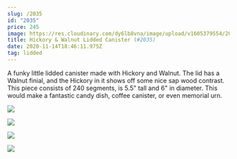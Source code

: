 ```yaml
---
slug: /2035
id: "2035"
price: 245
image: https://res.cloudinary.com/dy6lb8vna/image/upload/v1605379554/2035a.jpg
title: Hickory & Walnut Lidded Canister (#2035)
date: 2020-11-14T18:46:11.975Z
tag: lidded
---
```

A funky little lidded canister made with Hickory and Walnut.  The lid has a Walnut finial, and the Hickory in it shows off some nice sap wood contrast.  This piece consists of 240 segments, is 5.5" tall and 6" in diameter.  This would make a fantastic candy dish, coffee canister, or even memorial urn.

![](https://res.cloudinary.com/dy6lb8vna/image/upload/v1605379768/2035b.jpg)

![](https://res.cloudinary.com/dy6lb8vna/image/upload/v1605379809/2035c.jpg)

![](https://res.cloudinary.com/dy6lb8vna/image/upload/v1605379853/IMG_9389.jpg)

![](https://res.cloudinary.com/dy6lb8vna/image/upload/v1605379877/IMG_9394.jpg)